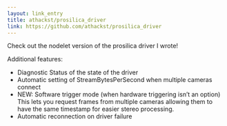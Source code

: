 ```yaml
---
layout: link_entry
title: athackst/prosilica_driver
link: https://github.com/athackst/prosilica_driver
---
```

Check out the nodelet version of the prosilica driver I wrote!  

Additional features:  

* Diagnostic Status of the state of the driver
* Automatic setting of StreamBytesPerSecond when multiple cameras connect
* NEW: Software trigger mode (when hardware triggering isn’t an option) This lets you request frames from multiple cameras allowing them to have the same timestamp for easier stereo processing.
* Automatic reconnection on driver failure
